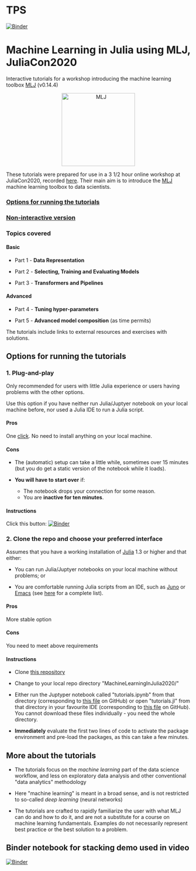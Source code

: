 # TPS 

[![Binder](https://mybinder.org/badge_logo.svg)](https://mybinder.org/v2/gh/vollmersj/MachineLearningInJulia2020/master?filepath=Start.ipynb)

# Machine Learning in Julia using MLJ, JuliaCon2020

Interactive tutorials for a workshop introducing the machine learning
toolbox [MLJ](https://alan-turing-institute.github.io/MLJ.jl/stable/) (v0.14.4)

<div align="center">
	<img src="MLJLogo2.svg" alt="MLJ" width="200">
</div>

These tutorials were prepared for use in a 3 1/2 hour online workshop
at JuliaCon2020, recorded
[here](https://www.youtube.com/watch?time_continue=27&v=qSWbCn170HU&feature=emb_title). Their
main aim is to introduce the
[MLJ](https://alan-turing-institute.github.io/MLJ.jl/stable/) machine
learning toolbox to data scientists.
  
### [Options for running the tutorials](#options-for-running-the-tutorials)

### [Non-interactive version](tutorials.md)

### Topics covered

#### Basic

- Part 1 - **Data Representation**

- Part 2 - **Selecting, Training and Evaluating Models**

- Part 3 - **Transformers and Pipelines**

#### Advanced

- Part 4 - **Tuning hyper-parameters**

- Part 5 - **Advanced model composition** (as time permits)

The tutorials include links to external resources and exercises with
solutions.


## Options for running the tutorials

### 1. Plug-and-play

Only recommended for users with little Julia experience or users having
problems with the other options. 

Use this option if you have neither run Julia/Juptyer notebook on your
local machine before, nor used a Julia IDE to run a Julia script.


#### Pros

One
[click](https://mybinder.org/v2/gh/ablaom/MachineLearningInJulia2020/master?filepath=tutorials.ipynb). No
need to install anything on your local machine.


#### Cons

- The (automatic) setup can take a little while, sometimes over 15
  minutes (but you do get a static version of the notebook while it
  loads).

- **You will have to start over** if:

    - The notebook drops your connection for some reason.
    - You are **inactive for ten minutes**.


#### Instructions

Click this button: [![Binder](https://mybinder.org/badge_logo.svg)](https://mybinder.org/v2/gh/ablaom/MachineLearningInJulia2020/master?filepath=tutorials.ipynb)


### 2. Clone the repo and choose your preferred interface

Assumes that you have a working installation of
[Julia](https://julialang.org/downloads/) 1.3 or higher and that
either:

- You can run Julia/Juptyer notebooks on your local machine without problems; or

- You are comfortable running Julia scripts from an IDE, such as [Juno](https://junolab.org) or [Emacs](https://github.com/JuliaEditorSupport/julia-emacs) (see [here](https://julialang.org) for a complete list).


#### Pros

More stable option

#### Cons

You need to meet above requirements


#### Instructions

- Clone [this repository](https://github.com/ablaom/MachineLearningInJulia2020)

- Change to your local repo directory "MachineLearningInJulia2020/"

- Either run the Juptyper notebook called "tutorials.ipynb" from that
  directory (corresponding to [this file](tutorials.ipynb) on GitHub)
  or open "tutorials.jl" from that directory in your favourite IDE
  (corresponding to [this file](tutorials.jl) on GitHub). You cannot
  download these files individually - you need the whole directory.

- **Immediately** evaluate the first two lines of code to activate the
  package environment and pre-load the packages, as this can take a
  few minutes.


## More about the tutorials 

- The tutorials focus on the *machine learning* part of the data
  science workflow, and less on exploratory data analysis and other
  conventional "data analytics" methodology

- Here "machine learning" is meant in a broad sense, and is not
  restricted to so-called *deep learning* (neural networks)

- The tutorials are crafted to rapidly familiarize the user with what
  MLJ can do and how to do it, and are not a substitute for a course
  on machine learning fundamentals. Examples do not necessarily
  represent best practice or the best solution to a problem.

## Binder notebook for stacking demo used in video

[![Binder](https://mybinder.org/badge_logo.svg)](https://mybinder.org/v2/gh/ablaom/MachineLearningInJulia2020/master?filepath=https%3A%2F%2Fgithub.com%2Fablaom%2FMachineLearningInJulia2020%2Fblob%2Fmaster%2Fwow.ipynb)


